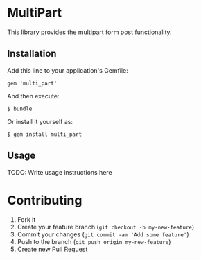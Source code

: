 # MultiPart

This library provides the multipart form post functionality.

## Installation

Add this line to your application's Gemfile:

    gem 'multi_part'

And then execute:

    $ bundle

Or install it yourself as:

    $ gem install multi_part

## Usage

TODO: Write usage instructions here

# Contributing

1. Fork it
2. Create your feature branch (`git checkout -b my-new-feature`)
3. Commit your changes (`git commit -am 'Add some feature'`)
4. Push to the branch (`git push origin my-new-feature`)
5. Create new Pull Request
